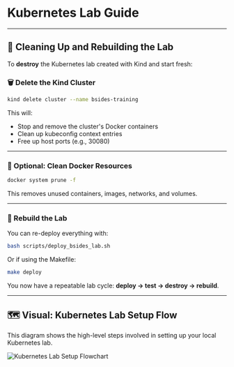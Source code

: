 # Kubernetes Lab Guide


---

## 🧹 Cleaning Up and Rebuilding the Lab

To **destroy** the Kubernetes lab created with Kind and start fresh:

### 🗑️ Delete the Kind Cluster
```bash
kind delete cluster --name bsides-training
```

This will:
- Stop and remove the cluster's Docker containers
- Clean up kubeconfig context entries
- Free up host ports (e.g., 30080)

---

### 🧼 Optional: Clean Docker Resources
```bash
docker system prune -f
```

This removes unused containers, images, networks, and volumes.

---

### 🔁 Rebuild the Lab

You can re-deploy everything with:

```bash
bash scripts/deploy_bsides_lab.sh
```

Or if using the Makefile:

```bash
make deploy
```

You now have a repeatable lab cycle: **deploy → test → destroy → rebuild**.


---

## 🗺️ Visual: Kubernetes Lab Setup Flow

This diagram shows the high-level steps involved in setting up your local Kubernetes lab.

![Kubernetes Lab Setup Flowchart](./A_flowchart_in_the_digital_2D_illustration_visuall.png)
